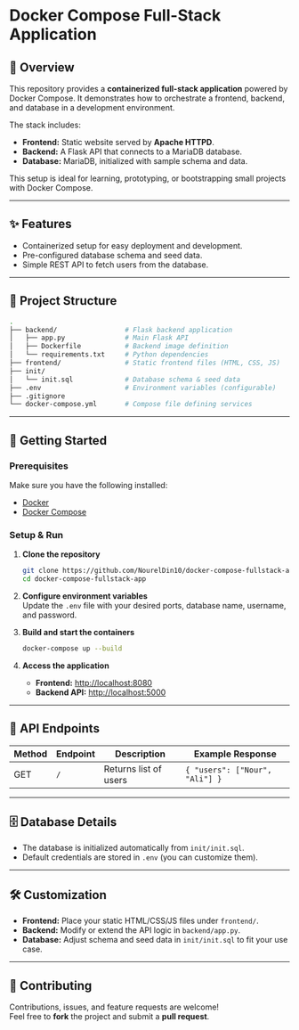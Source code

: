 # Docker Compose Full-Stack Application

## 📖 Overview

This repository provides a **containerized full-stack application** powered by Docker Compose. It demonstrates how to orchestrate a frontend, backend, and database in a development environment.

The stack includes:
- **Frontend:** Static website served by **Apache HTTPD**.
- **Backend:** A Flask API that connects to a MariaDB database.
-  **Database:** MariaDB, initialized with sample schema and data.

This setup is ideal for learning, prototyping, or bootstrapping small projects with Docker Compose.

---

## ✨ Features

- Containerized setup for easy deployment and development.
- Pre-configured database schema and seed data.
- Simple REST API to fetch users from the database.

---

## 📂 Project Structure

```bash
.
├── backend/                 # Flask backend application
│   ├── app.py               # Main Flask API
│   ├── Dockerfile           # Backend image definition
│   └── requirements.txt     # Python dependencies
├── frontend/                # Static frontend files (HTML, CSS, JS)
├── init/
│   └── init.sql             # Database schema & seed data
├── .env                     # Environment variables (configurable)
├── .gitignore
└── docker-compose.yml       # Compose file defining services
```

---

## 🚀 Getting Started

### Prerequisites

Make sure you have the following installed:

- [Docker](https://www.docker.com/)  
- [Docker Compose](https://docs.docker.com/compose/)  

### Setup & Run

1. **Clone the repository**
   ```bash
   git clone https://github.com/NourelDin10/docker-compose-fullstack-app.git
   cd docker-compose-fullstack-app
   ```

2. **Configure environment variables**  
   Update the `.env` file with your desired ports, database name, username, and password.

3. **Build and start the containers**
   ```bash
   docker-compose up --build
   ```

4. **Access the application**
   - **Frontend:** [http://localhost:8080](http://localhost:8080)  
   - **Backend API:** [http://localhost:5000](http://localhost:5000)

---

## 🔗 API Endpoints

| Method | Endpoint | Description            | Example Response |
|-------|----------|----------------------|----------------|
| GET   | `/`      | Returns list of users | `{ "users": ["Nour", "Ali"] }` |

---

## 🗄️ Database Details

- The database is initialized automatically from `init/init.sql`.  
- Default credentials are stored in `.env` (you can customize them).  

---

## 🛠️ Customization

- **Frontend:** Place your static HTML/CSS/JS files under `frontend/`.  
- **Backend:** Modify or extend the API logic in `backend/app.py`.  
- **Database:** Adjust schema and seed data in `init/init.sql` to fit your use case.

---

## 🤝 Contributing

Contributions, issues, and feature requests are welcome!  
Feel free to **fork** the project and submit a **pull request**.

